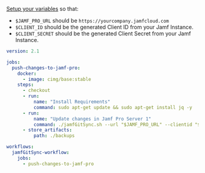 [Setup your variables](https://circleci.com/docs/env-vars/) so that:

- `$JAMF_PRO_URL` should be `https://yourcompany.jamfcloud.com`
- `$CLIENT_ID` should be the generated Client ID from your Jamf Instance.
- `$CLIENT_SECRET` should be the generated Client Secret from your Jamf Instance.

```yml
version: 2.1

jobs:
  push-changes-to-jamf-pro:
    docker:
      - image: cimg/base:stable
    steps:
      - checkout
      - run:
          name: "Install Requirements"
          command: sudo apt-get update && sudo apt-get install jq -y
      - run:
          name: "Update changes in Jamf Pro Server 1"
          command: ./jamfGitSync.sh --url "$JAMF_PRO_URL" --clientid "$CLIENT_ID" --clientsecret "$CLIENT_SECRET" --push-changes-to-jamf-pro --backup-updated
      - store_artifacts:
          path: ./backups

workflows:
  jamfGitSync-workflow:
    jobs:
      - push-changes-to-jamf-pro
```
